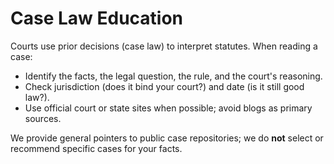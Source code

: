 # Case Law Education
Courts use prior decisions (case law) to interpret statutes. When reading a case:
- Identify the facts, the legal question, the rule, and the court's reasoning.
- Check jurisdiction (does it bind your court?) and date (is it still good law?).
- Use official court or state sites when possible; avoid blogs as primary sources.

We provide general pointers to public case repositories; we do **not** select or recommend specific cases for your facts.
